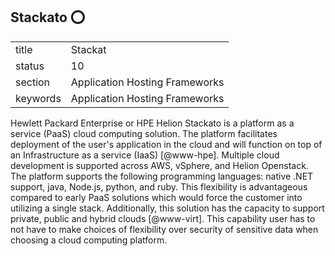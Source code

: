 ## Stackato :o:


|          |                                |
| -------- | ------------------------------ |
| title    | Stackat                        | 
| status   | 10                             |
| section  | Application Hosting Frameworks |
| keywords | Application Hosting Frameworks |


    
Hewlett Packard Enterprise or HPE Helion Stackato is a platform as a
service (PaaS) cloud computing solution.  The platform facilitates
deployment of the user's application in the cloud and will function on
top of an Infrastructure as a service (IaaS) [@www-hpe]. Multiple
cloud development is supported across AWS, vSphere, and Helion
Openstack.  The platform supports the following programming languages:
native .NET support, java, Node.js, python, and ruby.  This
flexibility is advantageous compared to early PaaS solutions which
would force the customer into utilizing a single stack.  Additionally,
this solution has the capacity to support private, public and hybrid
clouds [@www-virt]. This capability user has to not have to make
choices of flexibility over security of sensitive data when choosing a
cloud computing platform.


 
    
